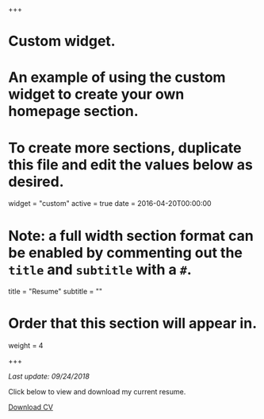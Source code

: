 +++
# Custom widget.
# An example of using the custom widget to create your own homepage section.
# To create more sections, duplicate this file and edit the values below as desired.
widget = "custom"
active = true
date = 2016-04-20T00:00:00

# Note: a full width section format can be enabled by commenting out the `title` and `subtitle` with a `#`.
title = "Resume"
subtitle = ""

# Order that this section will appear in.
weight = 4

+++

*Last update: 09/24/2018*

Click below to view and download my current resume.  

<a href="/files/Kyle_Harris_Resume_no_address_09-24-2018.pdf#" class="download" title="Download Resume" target="_blank">Download CV</a>
